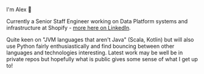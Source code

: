 I'm Alex :wave:

Currently a Senior Staff Engineer working on Data Platform systems and infrastructure at Shopify - [more here on LinkedIn](https://www.linkedin.com/in/alexdgarland/).

Quite keen on "JVM languages that aren't Java" (Scala, Kotlin) but will also use Python fairly enthusiastically and find bouncing between other languages and technologies interesting. Latest work may be well be in private repos but hopefully what is public gives some sense of what I get up to!
